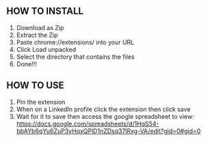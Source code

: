 ## HOW TO INSTALL

1. Download as Zip
2. Extract the Zip
3. Paste chrome://extensions/ into your URL
4. Click Load unpacked
5. Select the directory that contains the files
6. Done!!!

## HOW TO USE
1. Pin the extension
2. When on a LinkedIn profile click the extension then click save
3. Wait for it to save then access the google spreadsheet to view: https://docs.google.com/spreadsheets/d/1HqS54-bbAYb6qYu6ZuP3yHqxQPlD1nZDsq37lRxg-VA/edit?gid=0#gid=0
